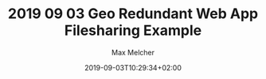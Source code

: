 ---
title: "2019 09 03 Geo Redundant Web App Filesharing Example"
date: 2019-09-03T10:29:34+02:00
2019: "09"
author: "Max Melcher"
draft: true
categories:
  - Website
tags:
  - Wordpress
  - Hugo
  - Performance
featured: "images/featured.jpg"
featuredalt : ""
hashtags: 
  - "#azure"
---